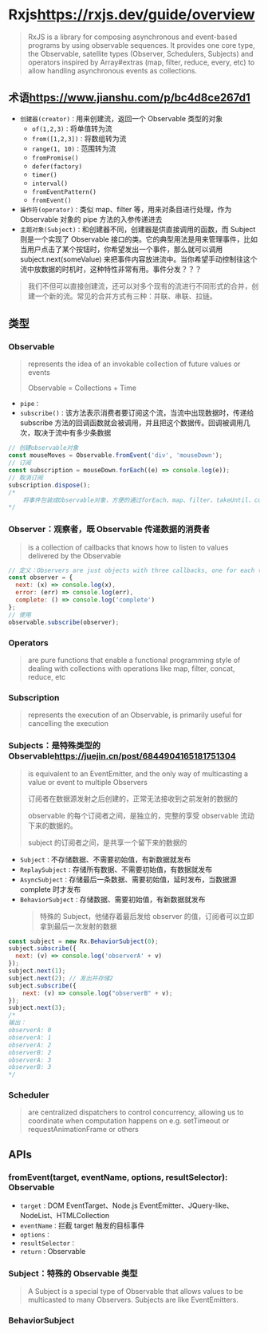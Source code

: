 # Rxjs<https://rxjs.dev/guide/overview>

> RxJS is a library for composing asynchronous and event-based programs by using observable sequences. It provides one core type, the Observable, satellite types (Observer, Schedulers, Subjects) and operators inspired by Array#extras (map, filter, reduce, every, etc) to allow handling asynchronous events as collections.

## 术语<https://www.jianshu.com/p/bc4d8ce267d1>

- `创建器(creator)：`用来创建流，返回一个 Observable 类型的对象
  - `of(1,2,3)：`将单值转为流
  - `from([1,2,3])：`将数组转为流
  - `range(1, 10)：`范围转为流
  - `fromPromise()`
  - `defer(factory)`
  - `timer()`
  - `interval()`
  - `fromEventPattern()`
  - `fromEvent()`
- `操作符(operator)：`类似 map、filter 等，用来对条目进行处理，作为 Observable 对象的 pipe 方法的入参传递进去
- `主题对象(Subject)：`和创建器不同，创建器是供直接调用的函数，而 Subject 则是一个实现了 Observable 接口的类。它的典型用法是用来管理事件，比如当用户点击了某个按钮时，你希望发出一个事件，那么就可以调用 subject.next(someValue) 来把事件内容放进流中。当你希望手动控制往这个流中放数据的时机时，这种特性非常有用。事件分发？？？

> 我们不但可以直接创建流，还可以对多个现有的流进行不同形式的合并，创建一个新的流。常见的合并方式有三种：并联、串联、拉链。

## 类型

### Observable

> represents the idea of an invokable collection of future values or events
>
> Observable = Collections + Time

- `pipe：`
- `subscribe()：`该方法表示消费者要订阅这个流，当流中出现数据时，传递给 subscribe 方法的回调函数就会被调用，并且把这个数据传。回调被调用几次，取决于流中有多少条数据

```js
// 创建observable对象
const mouseMoves = Observable.fromEvent('div', 'mouseDown');
// 订阅
const subscription = mouseDown.forEach((e) => console.log(e));
// 取消订阅
subscription.dispose();
/*
    将事件包装成Observable对象，方便的通过forEach、map、filter、takeUntil、concatAll等API进行操作
*/
```

### Observer：观察者，既 Observable 传递数据的消费者

> is a collection of callbacks that knows how to listen to values delivered by the Observable

```js
// 定义：Observers are just objects with three callbacks, one for each type of notification that an Observable may deliver
const observer = {
  next: (x) => console.log(x),
  error: (err) => console.log(err),
  complete: () => console.log('complete')
};
// 使用
observable.subscribe(observer);
```

### Operators

> are pure functions that enable a functional programming style of dealing with collections with operations like map, filter, concat, reduce, etc

### Subscription

> represents the execution of an Observable, is primarily useful for cancelling the execution

### Subjects：是特殊类型的 Observable<https://juejin.cn/post/6844904165181751304>

> is equivalent to an EventEmitter, and the only way of multicasting a value or event to multiple Observers
>
> 订阅者在数据源发射之后创建的，正常无法接收到之前发射的数据的
>
> observable 的每个订阅者之间，是独立的，完整的享受 observable 流动下来的数据的。
>
> subject 的订阅者之间，是共享一个留下来的数据的

- `Subject：`不存储数据、不需要初始值，有新数据就发布
- `ReplaySubject：`存储所有数据、不需要初始值，有数据就发布
- `AsyncSubject：`存储最后一条数据、需要初始值，延时发布，当数据源 complete 时才发布
- `BehaviorSubject：`存储数据、需要初始值，有新数据就发布
  > 特殊的 Subject，他储存着最后发给 observer 的值，订阅者可以立即拿到最后一次发射的数据

```js
const subject = new Rx.BehaviorSubject(0);
subject.subscribe({
  next: (v) => console.log('observerA' + v)
});
subject.next(1);
subject.next(2); // 发出并存储2
subject.subscribe({
    next: (v) => console.log("observerB" + v);
});
subject.next(3);
/*
输出：
observerA: 0
observerA: 1
observerA: 2
observerB: 2
observerA: 3
observerB: 3
*/
```

### Scheduler

> are centralized dispatchers to control concurrency, allowing us to coordinate when computation happens on e.g. setTimeout or requestAnimationFrame or others

## APIs

### fromEvent(target, eventName, options, resultSelector): Observable

- `target：`DOM EventTarget、Node.js EventEmitter、JQuery-like、NodeList、HTMLCollection
- `eventName：`拦截 target 触发的目标事件
- `options：`
- `resultSelector：`
- `return：`Observable

### Subject：特殊的 Observable 类型

> A Subject is a special type of Observable that allows values to be multicasted to many Observers. Subjects are like EventEmitters.

### BehaviorSubject
